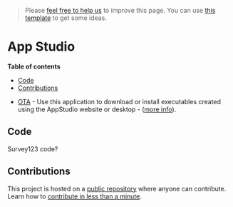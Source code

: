 > Please [feel free to help us](#contributions) to improve this page. You can use [this template](https://github.com/esri-es/awesome-arcgis/blob/master/RESOURCE_PAGE_TEMPLATE.md) to get some ideas.

# App Studio
<!-- START doctoc generated TOC please keep comment here to allow auto update -->
<!-- DON'T EDIT THIS SECTION, INSTEAD RE-RUN doctoc TO UPDATE -->
**Table of contents**

- [Code](#code)
- [Contributions](#contributions)

<!-- END doctoc generated TOC please keep comment here to allow auto update -->

* [OTA](http://appstudio.arcgis.com/ota/#/) - Use this application to download or install executables created using the AppStudio website or desktop - ([more info](https://doc.arcgis.com/en/appstudio/create-apps/createappcloudmake.htm#ESRI_SECTION1_02DDA4219C1F405E821DAB853FB1DABC)).

## Code
Survey123 code?

## Contributions

This project is hosted on a [public repository](https://github.com/hhkaos/awesome-arcgis) where anyone can contribute. Learn how to [contribute in less than a minute](https://github.com/hhkaos/awesome-arcgis/blob/master/CONTRIBUTING.md#contributions).